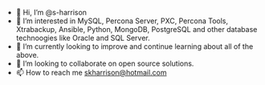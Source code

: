 - 👋 Hi, I’m @s-harrison
- 👀 I’m interested in MySQL, Percona Server, PXC, Percona Tools, Xtrabackup, Ansible, Python, MongoDB, PostgreSQL and other database technoogies like Oracle and SQL Server.
- 🌱 I’m currently looking to improve and continue learning about all of the above.
- 💞️ I’m looking to collaborate on open source solutions.
- 📫 How to reach me skharrison@hotmail.com 

<!---
s-harrison/s-harrison is a ✨ special ✨ repository because its `README.md` (this file) appears on your GitHub profile.
You can click the Preview link to take a look at your changes.
--->
